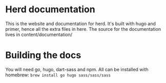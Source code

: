 Herd documentation
==================
This is the website and documentation for herd. It's built with hugo and primer, hence all the extra
files in here. The source for the documentation lives in content/documentation/

Building the docs
=================
You will need go, hugo, dart-sass and npm. All can be installed with homebrew: `brew install go hugo sass/sass/sass`
